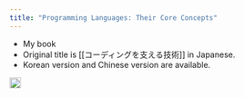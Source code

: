 ```yaml
---
title: "Programming Languages: Their Core Concepts"
---
```


- My book
- Original title is [[コーディングを支える技術]] in Japanese.
- Korean version and Chinese version are available.

<img src='https://scrapbox.io/api/pages/nishio-en/en/icon' alt='en.icon' height="19.5"/>